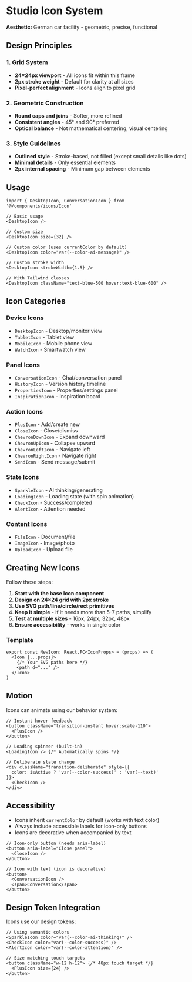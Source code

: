 # Studio Icon System

**Aesthetic:** German car facility - geometric, precise, functional

## Design Principles

### 1. Grid System
- **24×24px viewport** - All icons fit within this frame
- **2px stroke weight** - Default for clarity at all sizes
- **Pixel-perfect alignment** - Icons align to pixel grid

### 2. Geometric Construction
- **Round caps and joins** - Softer, more refined
- **Consistent angles** - 45° and 90° preferred
- **Optical balance** - Not mathematical centering, visual centering

### 3. Style Guidelines
- **Outlined style** - Stroke-based, not filled (except small details like dots)
- **Minimal details** - Only essential elements
- **2px internal spacing** - Minimum gap between elements

## Usage

```tsx
import { DesktopIcon, ConversationIcon } from '@/components/icons/Icon'

// Basic usage
<DesktopIcon />

// Custom size
<DesktopIcon size={32} />

// Custom color (uses currentColor by default)
<DesktopIcon color="var(--color-ai-message)" />

// Custom stroke width
<DesktopIcon strokeWidth={1.5} />

// With Tailwind classes
<DesktopIcon className="text-blue-500 hover:text-blue-600" />
```

## Icon Categories

### Device Icons
- `DesktopIcon` - Desktop/monitor view
- `TabletIcon` - Tablet view
- `MobileIcon` - Mobile phone view
- `WatchIcon` - Smartwatch view

### Panel Icons
- `ConversationIcon` - Chat/conversation panel
- `HistoryIcon` - Version history timeline
- `PropertiesIcon` - Properties/settings panel
- `InspirationIcon` - Inspiration board

### Action Icons
- `PlusIcon` - Add/create new
- `CloseIcon` - Close/dismiss
- `ChevronDownIcon` - Expand downward
- `ChevronUpIcon` - Collapse upward
- `ChevronLeftIcon` - Navigate left
- `ChevronRightIcon` - Navigate right
- `SendIcon` - Send message/submit

### State Icons
- `SparkleIcon` - AI thinking/generating
- `LoadingIcon` - Loading state (with spin animation)
- `CheckIcon` - Success/completed
- `AlertIcon` - Attention needed

### Content Icons
- `FileIcon` - Document/file
- `ImageIcon` - Image/photo
- `UploadIcon` - Upload file

## Creating New Icons

Follow these steps:

1. **Start with the base Icon component**
2. **Design on 24×24 grid with 2px stroke**
3. **Use SVG path/line/circle/rect primitives**
4. **Keep it simple** - if it needs more than 5-7 paths, simplify
5. **Test at multiple sizes** - 16px, 24px, 32px, 48px
6. **Ensure accessibility** - works in single color

### Template

```tsx
export const NewIcon: React.FC<IconProps> = (props) => (
  <Icon {...props}>
    {/* Your SVG paths here */}
    <path d="..." />
  </Icon>
)
```

## Motion

Icons can animate using our behavior system:

```tsx
// Instant hover feedback
<button className="transition-instant hover:scale-110">
  <PlusIcon />
</button>

// Loading spinner (built-in)
<LoadingIcon /> {/* Automatically spins */}

// Deliberate state change
<div className="transition-deliberate" style={{
  color: isActive ? 'var(--color-success)' : 'var(--text)'
}}>
  <CheckIcon />
</div>
```

## Accessibility

- Icons inherit `currentColor` by default (works with text color)
- Always include accessible labels for icon-only buttons
- Icons are decorative when accompanied by text

```tsx
// Icon-only button (needs aria-label)
<button aria-label="Close panel">
  <CloseIcon />
</button>

// Icon with text (icon is decorative)
<button>
  <ConversationIcon />
  <span>Conversation</span>
</button>
```

## Design Token Integration

Icons use our design tokens:

```tsx
// Using semantic colors
<SparkleIcon color="var(--color-ai-thinking)" />
<CheckIcon color="var(--color-success)" />
<AlertIcon color="var(--color-attention)" />

// Size matching touch targets
<button className="w-12 h-12"> {/* 48px touch target */}
  <PlusIcon size={24} />
</button>
```
